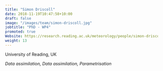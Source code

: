 ```yaml
---
title: "Simon Driscoll"
date: 2018-11-19T10:47:58+10:00
draft: false
image: "/images/team/simon-driscoll.jpg"
jobtitle: "PhD - WP4"
promoted: true
Website: https://research.reading.ac.uk/meteorology/people/simon-driscoll/
weight: 13
---
```


University of Reading, UK

*Data assimilation, Data assimilation, Parametrisation*
